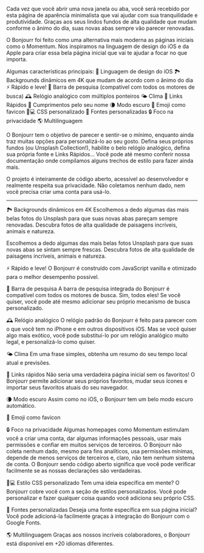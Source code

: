 Cada vez que você abrir uma nova janela ou aba, você será recebido por esta página de aparência minimalista que vai ajudar com sua tranquilidade e produtividade. Graças aos seus lindos fundos de alta qualidade que mudam conforme o ânimo do dia, suas novas abas sempre vão parecer renovadas.

O Bonjourr foi feito como uma alternativa mais moderna as páginas iniciais como o Momentum. Nos inspiramos na linguagem de design do iOS e da Apple para criar essa bela página inicial que vai te ajudar a focar no que importa.

Algumas características principais:
🍏 Linguagem de design do iOS
🏞 Backgrounds dinâmicos em 4K que mudam de acordo com o ânimo do dia
⚡️ Rápido e leve!
🔎 Barra de pesquisa (compatível com todos os motores de busca)
🕰 Relógio analógico com múltiplos ponteiros
🌤 Clima
🔗 Links Rápidos
👋 Cumprimentos pelo seu nome
🌘 Modo escuro
🥖 Emoji como favicon
🧑💻 CSS personalizado
📝 Fontes personalizadas
🔒 Foco na privacidade
🌎 Multilinguagem

O Bonjourr tem o objetivo de parecer e sentir-se o mínimo, enquanto ainda traz muitas opções para personalizá-lo ao seu gosto. Defina seus próprios fundos (ou Unsplash Collection!), habilite o belo relógio analógico, defina sua própria fonte e Links Rápidos... Você pode até mesmo conferir nossa documentação onde compilamos alguns trechos de estilo para fazer ainda mais.

O projeto é inteiramente de código aberto, acessível ao desenvolvedor e realmente respeita sua privacidade. Não coletamos nenhum dado, nem você precisa criar uma conta para usá-lo.

---

🏞 Backgrounds dinâmicos em 4K
Escolhemos a dedo algumas das mais belas fotos do Unsplash para que suas novas abas pareçam sempre renovadas. Descubra fotos de alta qualidade de paisagens incríveis, animais e natureza.

Escolhemos a dedo algumas das mais belas fotos Unsplash para que suas novas abas se sintam sempre frescas. Descubra fotos de alta qualidade de paisagens incríveis, animais e natureza.

⚡️ Rápido e leve!
O Bonjourr é construído com JavaScript vanilla e otimizado para o melhor desempenho possível.

🔎 Barra de pesquisa
A barra de pesquisa integrada do Bonjourr é compatível com todos os motores de busca. Sim, todos eles! Se você quiser, você pode até mesmo adicionar seu próprio mecanismo de busca personalizado.

🕰 Relógio analógico
O relógio padrão do Bonjourr é feito para parecer com o que você tem no iPhone e em outros dispositivos iOS. Mas se você quiser algo mais exótico, você pode substituí-lo por um relógio analógico muito legal, e personalizá-lo como quiser.

🌤 Clima
Em uma frase simples, obtenha um resumo do seu tempo local atual e previsões.

🔗 Links rápidos
Não seria uma verdadeira página inicial sem os favoritos! O Bonjourr permite adicionar seus próprios favoritos, mudar seus ícones e importar seus favoritos atuais do seu navegador.

🌘 Modo escuro
Assim como no iOS, o Bonjourr tem um belo modo escuro automático.

🥖 Emoji como favicon

🔒 Foco na privacidade
Algumas homepages como Momentum estimulam você a criar uma conta, dar algumas informações pessoais, usar mais permissões e confiar em muitos serviços de terceiros. O Bonjourr não coleta nenhum dado, mesmo para fins analíticos, usa permissões mínimas, depende de menos serviços de terceiros e, claro, não tem nenhum sistema de conta. O Bonjourr sendo código aberto significa que você pode verificar facilmente se as nossas declarações são verdadeiras.

🧑💻 Estilo CSS personalizado
Tem uma ideia específica em mente? O Bonjourr cobre você com a seção de estilos personalizados. Você pode personalizar e fazer qualquer coisa quando você adiciona seu próprio CSS.

📝 Fontes personalizadas
Deseja uma fonte específica em sua página inicial? Você pode adicioná-la facilmente graças à integração do Bonjourr com o Google Fonts.

🌎 Multilinguagem
Graças aos nossos incríveis colaboradores, o Bonjourr está disponível em +20 idiomas diferentes.

